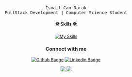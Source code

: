 

<div align="center">
    <!-- <img src="https://i.pinimg.com/originals/c4/96/56/c49656042d417189f6d0f89af1fda4ca.gif"
        width="250px" />
    <br /> -->
  
  <samp> İsmail Can Durak </samp> <br />
    <samp> FullStack Development | Computer Science Student </samp> <br />
    <samp></samp>
  
#### 🛠 Skills 🛠

[![My Skills](https://skillicons.dev/icons?i=html,css,js,c,cpp,processing,py,cs)](https://skillicons.dev)
  
### Connect with me

[![Github Badge](https://img.shields.io/badge/-Github-FFE4C4?style=quare&labelColor=FFE4C4&logo=Github&logoColor=white&link=link)](https://github.com/mamba-byte) 
[![Linkedin Badge](https://img.shields.io/badge/-Linkedin-DCDCDC?style=flat-quare&labelColor=DCDCDC&logo=linkedin&logoColor=white&link=link)](https://www.linkedin.com/in/ismail-can-durak-6a6814175/)

<a href="https://github.com/mamba-byte/github-profile-views-counter">
  <img src="https://komarev.com/ghpvc/?username=mamba-byte&color=9A8181">
</a>

<img src="{https://img.shields.io/badge/dell%20laptop-007DB8?style=for-the-badge&logo=dell&logoColor=white}"/>


